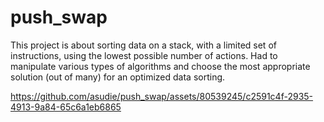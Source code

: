 # push_swap
This project is about sorting data on a stack, with a limited set of instructions, using the lowest possible number of actions. Had to manipulate various types of algorithms and choose the most appropriate solution (out of many) for an optimized data sorting.



https://github.com/asudie/push_swap/assets/80539245/c2591c4f-2935-4913-9a84-65c6a1eb6865

